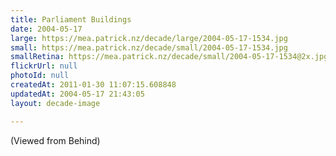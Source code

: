```yaml
---
title: Parliament Buildings
date: 2004-05-17
large: https://mea.patrick.nz/decade/large/2004-05-17-1534.jpg
small: https://mea.patrick.nz/decade/small/2004-05-17-1534.jpg
smallRetina: https://mea.patrick.nz/decade/small/2004-05-17-1534@2x.jpg
flickrUrl: null
photoId: null
createdAt: 2011-01-30 11:07:15.608848
updatedAt: 2004-05-17 21:43:05
layout: decade-image

---
```

(Viewed from Behind)
